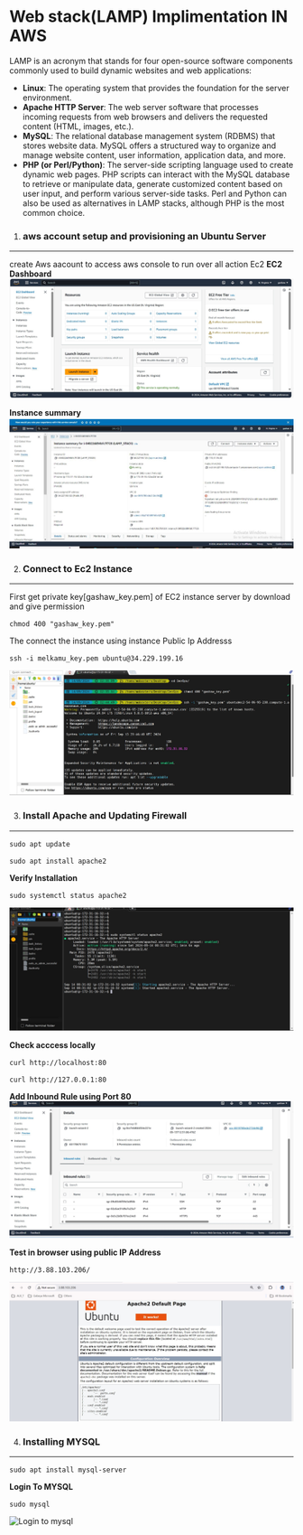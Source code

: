 # Web stack(LAMP) Implimentation IN AWS

LAMP is an acronym that stands for four open-source software components commonly used to build dynamic websites and web applications:

- **Linux**: The operating system that provides the foundation for the server environment.
- **Apache HTTP Server**: The web server software that processes incoming requests from web browsers and delivers the requested content (HTML, images, etc.).
- **MySQL**: The relational database management system (RDBMS) that stores website data. MySQL offers a structured way to organize and manage website content, user information, application data, and more.
- **PHP (or Perl/Python)**: The server-side scripting language used to create dynamic web pages. PHP scripts can interact with the MySQL database to retrieve or manipulate data, generate customized content based on user input, and perform various server-side tasks. Perl and Python can also be used as alternatives in LAMP stacks, although PHP is the most common choice.

1. ### aws account setup and provisioning an Ubuntu Server

---

create Aws aacount to access aws console to run over all action Ec2
**EC2 Dashboard**
![EC2 Doashboard](assets/ec2-dashboard.jpg)

**Instance summary**
![Instance Summary Image](assets/instance-summary.jpg)

2. ### Connect to Ec2 Instance

---

First get private key[gashaw_key.pem] of EC2 instance server by download and give permission

```
chmod 400 "gashaw_key.pem"
```

The connect the instance using instance Public Ip Addresss

```
ssh -i melkamu_key.pem ubuntu@34.229.199.16
```
![image](assets/connect-instance.jpg)

3. ### Install Apache and Updating Firewall

---

```
sudo apt update
```

```
sudo apt install apache2
```

**Verify Installation**

```
sudo systemctl status apache2
```

![Verify Instalation](assets/verify-instalation.jpg)

**Check acccess locally**

```
curl http://localhost:80
```

```
curl http://127.0.0.1:80
```

**Add Inbound Rule using Port 80**
![Set Inbound Rules using port 80](assets/inbound-rule-80.jpg)

**Test in browser using public IP Address**

```
http://3.88.103.206/
```

![In Browser](assets/default-page.jpg)

4. ### Installing MYSQL

---

```
sudo apt install mysql-server
```

**Login To MYSQL**
```
sudo mysql
```
![Login to mysql](assets/login-to-mysql.jpg.jpg)